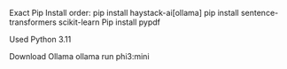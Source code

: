 Exact Pip Install order:
    pip install haystack-ai[ollama]
    pip install sentence-transformers scikit-learn
    Pip install pypdf

Used Python 3.11

Download Ollama
    ollama run phi3:mini